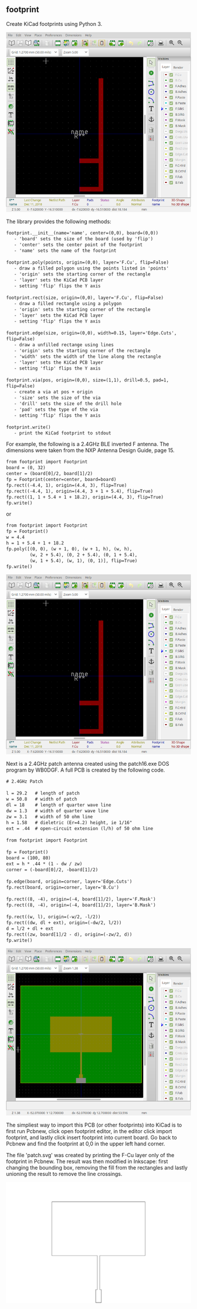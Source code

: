 
## footprint

Create KiCad footprints using Python 3.

![](invertedf.png)

The library provides the following methods:

```
footprint.__init__(name='name', center=(0,0), board=(0,0))
   - 'board' sets the size of the board (used by 'flip')
   - 'center' sets the center point of the footprint
   - 'name' sets the name of the footprint

footprint.poly(points, origin=(0,0), layer='F.Cu', flip=False)
   - draw a filled polygon using the points listed in 'points'
   - 'origin' sets the starting corner of the rectangle
   - 'layer' sets the KiCad PCB layer 
   - setting 'flip' flips the Y axis

footprint.rect(size, origin=(0,0), layer='F.Cu', flip=False)
   - draw a filled rectangle using a polygon
   - 'origin' sets the starting corner of the rectangle
   - 'layer' sets the KiCad PCB layer 
   - setting 'flip' flips the Y axis

footprint.edge(size, origin=(0,0), width=0.15, layer='Edge.Cuts', flip=False)
   - draw a unfilled rectange using lines
   - 'origin' sets the starting corner of the rectangle
   - 'width' sets the width of the line along the rectangle
   - 'layer' sets the KiCad PCB layer 
   - setting 'flip' flips the Y axis

footprint.via(pos, origin=(0,0), size=(1,1), drill=0.5, pad=1, flip=False)
   - create a via at pos + origin
   - 'size' sets the size of the via
   - 'drill' sets the size of the drill hole
   - 'pad' sets the type of the via
   - setting 'flip' flips the Y axis

footprint.write()
   - print the KiCad footprint to stdout
```

For example, the following is a 2.4GHz BLE inverted F antenna.  The dimensions
were taken from the NXP Antenna Design Guide, page 15.

```
from footprint import Footprint
board = (0, 32)
center = (board[0]/2, board[1]/2)
fp = Footprint(center=center, board=board)
fp.rect((-4.4, 1), origin=(4.4, 3), flip=True)
fp.rect((-4.4, 1), origin=(4.4, 3 + 1 + 5.4), flip=True)
fp.rect((1, 1 + 5.4 + 1 + 18.2), origin=(4.4, 3), flip=True)
fp.write()
```
or

```
from footprint import Footprint
fp = Footprint()
w = 4.4
h = 1 + 5.4 + 1 + 18.2
fp.poly([(0, 0), (w + 1, 0), (w + 1, h), (w, h), 
         (w, 2 + 5.4), (0, 2 + 5.4), (0, 1 + 5.4),
         (w, 1 + 5.4), (w, 1), (0, 1)], flip=True)
fp.write()
```

![](invertedf.png)

Next is a 2.4GHz patch antenna created using
the patch16.exe DOS program by WB0DGF.  A full PCB
is created by the following code.  


```
# 2.4GHz Patch

l = 29.2   # length of patch
w = 50.8   # width of patch
dl = 18    # length of quarter wave line
dw = 1.3   # width of quarter wave line
zw = 3.1   # width of 50 ohm line
h = 1.58   # dieletric (Er=4.2) height, ie 1/16"
ext = .44  # open-circuit extension (l/h) of 50 ohm line

from footprint import Footprint

fp = Footprint()
board = (100, 80)
ext = h * .44 * (1 - dw / zw) 
corner = (-board[0]/2, -board[1]/2)

fp.edge(board, origin=corner, layer='Edge.Cuts')
fp.rect(board, origin=corner, layer='B.Cu')

fp.rect((8, -4), origin=(-4, board[1]/2), layer='F.Mask')
fp.rect((8, -4), origin=(-4, board[1]/2), layer='B.Mask')

fp.rect((w, l), origin=(-w/2, -l/2))
fp.rect((dw, dl + ext), origin=(-dw/2, l/2))
d = l/2 + dl + ext 
fp.rect((zw, board[1]/2 - d), origin=(-zw/2, d))
fp.write()
```
![](patch.png)

The simpliest way
to import this PCB (or other footprints) into KiCad
is to first run Pcbnew, click open footprint
editor, in the editor click import footprint, and
lastly click insert footprint into current board.
Go back to Pcbnew and find the footprint at 0,0 in the 
upper left hand corner. 

The file 'patch.svg' was created by printing the F-Cu layer
only of the footprint in Pcbnew.  The result was then modified
in Inkscape: first changing the bounding box, removing
the fill from the rectangles and lastly unioning the result
to remove the line crossings.

![](patch.svg)


